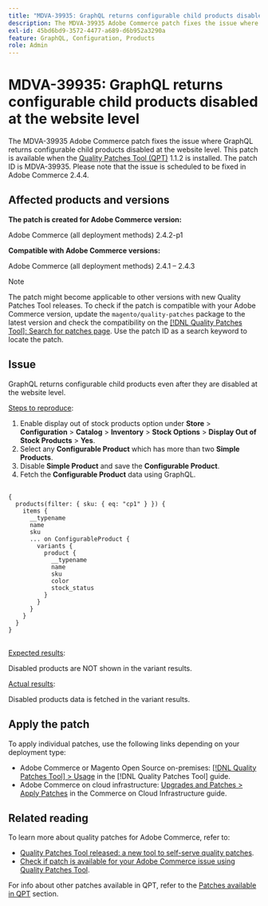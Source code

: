```yaml
---
title: "MDVA-39935: GraphQL returns configurable child products disabled at the website level'"
description: The MDVA-39935 Adobe Commerce patch fixes the issue where GraphQL returns configurable child products disabled at the website level. This patch is available when the [Quality Patches Tool (QPT)](https://experienceleague.adobe.com/en/docs/commerce-knowledge-base/kb/announcements/commerce-announcements/magento-quality-patches-released-new-tool-to-self-serve-quality-patches) 1.1.2 is installed. The patch ID is MDVA-39935. Please note that the issue is scheduled to be fixed in Adobe Commerce 2.4.4.
exl-id: 45bd6bd9-3572-4477-a689-d6b952a3290a
feature: GraphQL, Configuration, Products
role: Admin
---
```

# MDVA-39935: GraphQL returns configurable child products disabled at the website level

The MDVA-39935 Adobe Commerce patch fixes the issue where GraphQL returns configurable child products disabled at the website level. This patch is available when the [Quality Patches Tool (QPT)](https://experienceleague.adobe.com/en/docs/commerce-knowledge-base/kb/announcements/commerce-announcements/magento-quality-patches-released-new-tool-to-self-serve-quality-patches) 1.1.2 is installed. The patch ID is MDVA-39935. Please note that the issue is scheduled to be fixed in Adobe Commerce 2.4.4.

## Affected products and versions

**The patch is created for Adobe Commerce version:**

Adobe Commerce (all deployment methods) 2.4.2-p1

**Compatible with Adobe Commerce versions:**

Adobe Commerce (all deployment methods) 2.4.1 &ndash;  2.4.3

>[!NOTE]
>
>The patch might become applicable to other versions with new Quality Patches Tool releases. To check if the patch is compatible with your Adobe Commerce version, update the `magento/quality-patches` package to the latest version and check the compatibility on the [[!DNL Quality Patches Tool]: Search for patches page](https://experienceleague.adobe.com/en/docs/commerce-knowledge-base/kb/announcements/commerce-announcements/magento-quality-patches-released-new-tool-to-self-serve-quality-patches). Use the patch ID as a search keyword to locate the patch.

## Issue

GraphQL returns configurable child products even after they are disabled at the website level.

<u>Steps to reproduce</u>:

1. Enable display out of stock products option under **Store** > **Configuration** > **Catalog** > **Inventory** > **Stock Options** > **Display Out of Stock Products** > **Yes**.
1. Select any **Configurable Product** which has more than two **Simple Products**.
1. Disable **Simple Product** and save the **Configurable Product**.
1. Fetch the **Configurable Product** data using GraphQL.

<pre>
  <code class="language-graphql">
{
  products(filter: { sku: { eq: "cp1" } }) {
    items {
      __typename
      name
      sku
      ... on ConfigurableProduct {
        variants {
          product {
            __typename
            name
            sku
            color
            stock_status
          }
        }
      }
    }
  }
}
</code>
</pre>

<u>Expected results</u>:

Disabled products are NOT shown in the variant results.

<u>Actual results</u>:

Disabled products data is fetched in the variant results.

## Apply the patch

To apply individual patches, use the following links depending on your deployment type:

* Adobe Commerce or Magento Open Source on-premises: [[!DNL Quality Patches Tool] > Usage](/help/tools/quality-patches-tool/usage.md) in the [!DNL Quality Patches Tool] guide.
* Adobe Commerce on cloud infrastructure: [Upgrades and Patches > Apply Patches](https://experienceleague.adobe.com/docs/commerce-cloud-service/user-guide/develop/upgrade/apply-patches.html) in the Commerce on Cloud Infrastructure guide.

## Related reading

To learn more about quality patches for Adobe Commerce, refer to:

* [Quality Patches Tool released: a new tool to self-serve quality patches](https://experienceleague.adobe.com/en/docs/commerce-knowledge-base/kb/announcements/commerce-announcements/magento-quality-patches-released-new-tool-to-self-serve-quality-patches).
* [Check if patch is available for your Adobe Commerce issue using Quality Patches Tool](/help/tools/quality-patches-tool/patches-available-in-qpt/check-patch-for-magento-issue-with-magento-quality-patches.md).

For info about other patches available in QPT, refer to the [Patches available in QPT](https://experienceleague.adobe.com/tools/commerce-quality-patches/index.html-) section.
